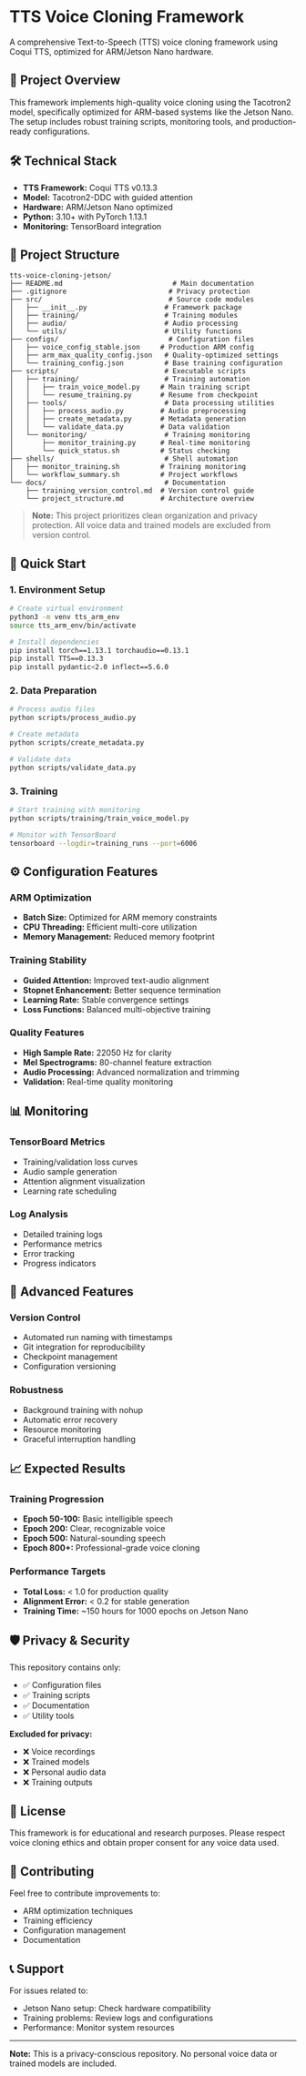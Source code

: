 # TTS Voice Cloning Framework

A comprehensive Text-to-Speech (TTS) voice cloning framework using Coqui TTS, optimized for ARM/Jetson Nano hardware.

## 🎯 Project Overview

This framework implements high-quality voice cloning using the Tacotron2 model, specifically optimized for ARM-based systems like the Jetson Nano. The setup includes robust training scripts, monitoring tools, and production-ready configurations.

## 🛠️ Technical Stack

- **TTS Framework:** Coqui TTS v0.13.3
- **Model:** Tacotron2-DDC with guided attention
- **Hardware:** ARM/Jetson Nano optimized
- **Python:** 3.10+ with PyTorch 1.13.1
- **Monitoring:** TensorBoard integration

## 📁 Project Structure

```
tts-voice-cloning-jetson/
├── README.md                           # Main documentation
├── .gitignore                         # Privacy protection
├── src/                               # Source code modules
│   ├── __init__.py                   # Framework package
│   ├── training/                     # Training modules
│   ├── audio/                        # Audio processing
│   └── utils/                        # Utility functions
├── configs/                           # Configuration files
│   ├── voice_config_stable.json     # Production ARM config
│   ├── arm_max_quality_config.json   # Quality-optimized settings
│   └── training_config.json          # Base training configuration
├── scripts/                          # Executable scripts
│   ├── training/                     # Training automation
│   │   ├── train_voice_model.py     # Main training script
│   │   └── resume_training.py       # Resume from checkpoint
│   ├── tools/                        # Data processing utilities
│   │   ├── process_audio.py         # Audio preprocessing
│   │   ├── create_metadata.py       # Metadata generation
│   │   └── validate_data.py         # Data validation
│   └── monitoring/                   # Training monitoring
│       ├── monitor_training.py      # Real-time monitoring
│       └── quick_status.sh          # Status checking
├── shells/                           # Shell automation
│   ├── monitor_training.sh          # Training monitoring
│   └── workflow_summary.sh          # Project workflows
└── docs/                             # Documentation
    ├── training_version_control.md  # Version control guide
    └── project_structure.md         # Architecture overview
```

> **Note:** This project prioritizes clean organization and privacy protection. All voice data and trained models are excluded from version control.

## 🚀 Quick Start

### 1. Environment Setup
```bash
# Create virtual environment
python3 -m venv tts_arm_env
source tts_arm_env/bin/activate

# Install dependencies
pip install torch==1.13.1 torchaudio==0.13.1
pip install TTS==0.13.3
pip install pydantic<2.0 inflect==5.6.0
```

### 2. Data Preparation
```bash
# Process audio files
python scripts/process_audio.py

# Create metadata
python scripts/create_metadata.py

# Validate data
python scripts/validate_data.py
```

### 3. Training
```bash
# Start training with monitoring
python scripts/training/train_voice_model.py

# Monitor with TensorBoard
tensorboard --logdir=training_runs --port=6006
```

## ⚙️ Configuration Features

### ARM Optimization
- **Batch Size:** Optimized for ARM memory constraints
- **CPU Threading:** Efficient multi-core utilization
- **Memory Management:** Reduced memory footprint

### Training Stability
- **Guided Attention:** Improved text-audio alignment
- **Stopnet Enhancement:** Better sequence termination
- **Learning Rate:** Stable convergence settings
- **Loss Functions:** Balanced multi-objective training

### Quality Features
- **High Sample Rate:** 22050 Hz for clarity
- **Mel Spectrograms:** 80-channel feature extraction
- **Audio Processing:** Advanced normalization and trimming
- **Validation:** Real-time quality monitoring

## 📊 Monitoring

### TensorBoard Metrics
- Training/validation loss curves
- Audio sample generation
- Attention alignment visualization
- Learning rate scheduling

### Log Analysis
- Detailed training logs
- Performance metrics
- Error tracking
- Progress indicators

## 🔧 Advanced Features

### Version Control
- Automated run naming with timestamps
- Git integration for reproducibility
- Checkpoint management
- Configuration versioning

### Robustness
- Background training with nohup
- Automatic error recovery
- Resource monitoring
- Graceful interruption handling

## 📈 Expected Results

### Training Progression
- **Epoch 50-100:** Basic intelligible speech
- **Epoch 200:** Clear, recognizable voice
- **Epoch 500:** Natural-sounding speech
- **Epoch 800+:** Professional-grade voice cloning

### Performance Targets
- **Total Loss:** < 1.0 for production quality
- **Alignment Error:** < 0.2 for stable generation
- **Training Time:** ~150 hours for 1000 epochs on Jetson Nano

## 🛡️ Privacy & Security

This repository contains only:
- ✅ Configuration files
- ✅ Training scripts
- ✅ Documentation
- ✅ Utility tools

**Excluded for privacy:**
- ❌ Voice recordings
- ❌ Trained models
- ❌ Personal audio data
- ❌ Training outputs

## 📝 License

This framework is for educational and research purposes. Please respect voice cloning ethics and obtain proper consent for any voice data used.

## 🤝 Contributing

Feel free to contribute improvements to:
- ARM optimization techniques
- Training efficiency
- Configuration management
- Documentation

## 📞 Support

For issues related to:
- Jetson Nano setup: Check hardware compatibility
- Training problems: Review logs and configurations
- Performance: Monitor system resources

---

**Note:** This is a privacy-conscious repository. No personal voice data or trained models are included.